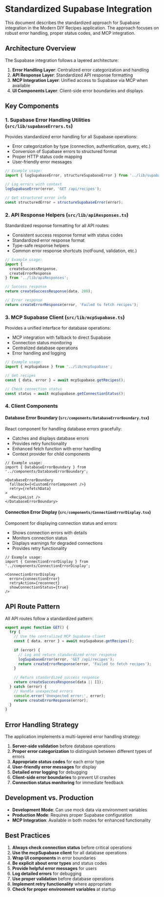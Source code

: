 # Standardized Supabase Integration

This document describes the standardized approach for Supabase integration in the Modern DIY Recipes application. The approach focuses on robust error handling, proper status codes, and MCP integration.

## Architecture Overview

The Supabase integration follows a layered architecture:

1. **Error Handling Layer**: Centralized error categorization and handling
2. **API Response Layer**: Standardized API response formatting
3. **MCP Integration Layer**: Unified access to Supabase via MCP when available
4. **UI Components Layer**: Client-side error boundaries and displays

## Key Components

### 1. Supabase Error Handling Utilities (`src/lib/supabaseErrors.ts`)

Provides standardized error handling for all Supabase operations:

- Error categorization by type (connection, authentication, query, etc.)
- Conversion of Supabase errors to structured format
- Proper HTTP status code mapping
- User-friendly error messages

```typescript
// Example usage:
import { logSupabaseError, structureSupabaseError } from '../lib/supabaseErrors';

// Log errors with context
logSupabaseError(error, 'GET /api/recipes');

// Get structured error info
const structuredError = structureSupabaseError(error);
```

### 2. API Response Helpers (`src/lib/apiResponses.ts`)

Standardized response formatting for all API routes:

- Consistent success response format with status codes
- Standardized error response format
- Type-safe response helpers
- Common error response shortcuts (notFound, validation, etc.)

```typescript
// Example usage:
import { 
  createSuccessResponse, 
  createErrorResponse 
} from '../lib/apiResponses';

// Success response
return createSuccessResponse(data, 200);

// Error response
return createErrorResponse(error, 'Failed to fetch recipes');
```

### 3. MCP Supabase Client (`src/lib/mcpSupabase.ts`)

Provides a unified interface for database operations:

- MCP integration with fallback to direct Supabase
- Connection status monitoring
- Centralized database operations
- Error handling and logging

```typescript
// Example usage:
import { mcpSupabase } from '../lib/mcpSupabase';

// Get recipes
const { data, error } = await mcpSupabase.getRecipes();

// Check connection status
const status = await mcpSupabase.getConnectionStatus();
```

### 4. Client Components

#### Database Error Boundary (`src/components/DatabaseErrorBoundary.tsx`)

React component for handling database errors gracefully:

- Catches and displays database errors
- Provides retry functionality
- Enhanced fetch function with error handling
- Context provider for child components

```tsx
// Example usage:
import { DatabaseErrorBoundary } from '../components/DatabaseErrorBoundary';

<DatabaseErrorBoundary 
  fallback={<CustomErrorComponent />}
  retry={refetchData}
>
  <RecipeList />
</DatabaseErrorBoundary>
```

#### Connection Error Display (`src/components/ConnectionErrorDisplay.tsx`)

Component for displaying connection status and errors:

- Shows connection errors with details
- Monitors connection status
- Displays warnings for degraded connections
- Provides retry functionality

```tsx
// Example usage:
import { ConnectionErrorDisplay } from '../components/ConnectionErrorDisplay';

<ConnectionErrorDisplay 
  error={connectionError}
  retryAction={reconnect}
  showConnectionStatus={true}
/>
```

## API Route Pattern

All API routes follow a standardized pattern:

```typescript
export async function GET() {
  try {
    // Use the centralized MCP Supabase client
    const { data, error } = await mcpSupabase.getRecipes();
    
    if (error) {
      // Log and return standardized error response
      logSupabaseError(error, 'GET /api/recipes');
      return createErrorResponse(error, 'Failed to fetch recipes');
    }
    
    // Return standardized success response
    return createSuccessResponse(data || []);
  } catch (error) {
    // Handle unexpected errors
    console.error('Unexpected error:', error);
    return createErrorResponse(error);
  }
}
```

## Error Handling Strategy

The application implements a multi-layered error handling strategy:

1. **Server-side validation** before database operations
2. **Proper error categorization** to distinguish between different types of errors
3. **Appropriate status codes** for each error type
4. **User-friendly error messages** for display
5. **Detailed error logging** for debugging
6. **Client-side error boundaries** to prevent UI crashes
7. **Connection status monitoring** for immediate feedback

## Development vs. Production

- **Development Mode**: Can use mock data via environment variables
- **Production Mode**: Requires proper Supabase configuration
- **MCP Integration**: Available in both modes for enhanced functionality

## Best Practices

1. **Always check connection status** before critical operations
2. **Use the mcpSupabase client** for all database operations
3. **Wrap UI components** in error boundaries
4. **Be explicit about error types** and status codes
5. **Provide helpful error messages** for users
6. **Log detailed errors** for debugging
7. **Use proper validation** before database operations
8. **Implement retry functionality** where appropriate
9. **Check for proper environment variables** at startup